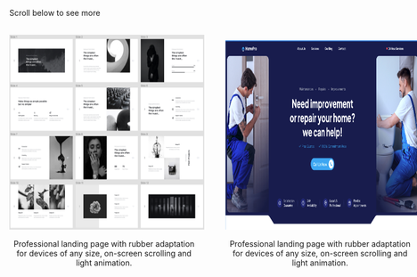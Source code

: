 Scroll below to see more<br><br>
<div style="width: 750px;">
  <a style="display: inline-block; width: 360px; margin: 0px 24px 24px 0px;" href="https://brilliantic.github.io/CICLO/">
    <img src="https://github.com/brilliantic/Portfolio/blob/main/img_for_portfolio/preview_CICLO.png?raw=true" alt="CICLO image preview" width="350" height="350">
    <p style="display: inline-block; width: 340px; text-align: center;">
      Professional landing page with rubber adaptation for devices of any size, on-screen scrolling and light animation.
    </p>
  </a>
  <a style="display: inline-block; width: 360px;" href="https://brilliantic.github.io/HomeServices/dist/index.html">
    <img src="https://github.com/brilliantic/Portfolio/blob/main/img_for_portfolio/HomeServices.png?raw=true" alt="HomeServices image preview" width="350" height="340">
    <p style="display: inline-block; width: 340px; text-align: center;">
      Professional landing page with rubber adaptation for devices of any size, on-screen scrolling and light animation.
    </p>
  </a>
</div>
